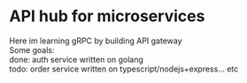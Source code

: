 # API hub for microservices
Here im learning gRPC by building API gateway <br />
  Some goals: <br />
  done: auth service written on golang <br />
  todo: order service written on typescript/nodejs+express... etc <br />
  
